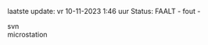 laatste update: 
vr 10-11-2023  1:46   uur 
Status: FAALT - fout - 
<div class="service R">svn</div><div class="service Y">microstation</div>